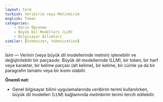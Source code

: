 ```yaml
---
layout: term
turkish: Veribirim veya Metinbirim
english: Token
categories:
    - Derin Öğrenme
    - Büyük Dil Modelleri (LLM)
    - Bilgisayar Bilimleri
similar: [tokenizer, tokenization]
---
```


_İsim_ — Verinin (veya büyük dil modellerinde metnin) işlenebilir ve değiştirilebilir bir parçasıdır. Büyük dil modellerinde (LLM), bir token; bir harf veya karakter, bir kelime parçası (alt kelime), bir kelime, bir cümle ya da bir paragrafın tamamı veya bir kısmı olabilir.

**Önemli not:**
- Genel bilgisayar bilimi uygulamalarında _veribirim_ terimi kullanılırken, büyük dil modelleri (LLM) bağlamında _metinbirim_ terimi tercih edilebilir.